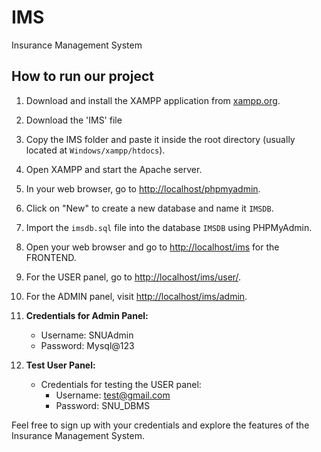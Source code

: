 # IMS

Insurance Management System

## How to run our project

1. Download and install the XAMPP application from [xampp.org](https://www.apachefriends.org/index.html).

2. Download the 'IMS' file

3. Copy the IMS folder and paste it inside the root directory (usually located at `Windows/xampp/htdocs`).

4. Open XAMPP and start the Apache server.

5. In your web browser, go to [http://localhost/phpmyadmin](http://localhost/phpmyadmin).

6. Click on "New" to create a new database and name it `IMSDB`.

7. Import the `imsdb.sql` file into the database `IMSDB` using PHPMyAdmin.

8. Open your web browser and go to [http://localhost/ims](http://localhost/ims) for the FRONTEND.

8. For the USER panel, go to [http://localhost/ims/user/](http://localhost/ims/user/).

9. For the ADMIN panel, visit [http://localhost/ims/admin](http://localhost/ims/admin).

11. **Credentials for Admin Panel:**
    - Username: SNUAdmin
    - Password: Mysql@123

12. **Test User Panel:**
    - Credentials for testing the USER panel:
      - Username: test@gmail.com
      - Password: SNU_DBMS

Feel free to sign up with your credentials and explore the features of the Insurance Management System.
